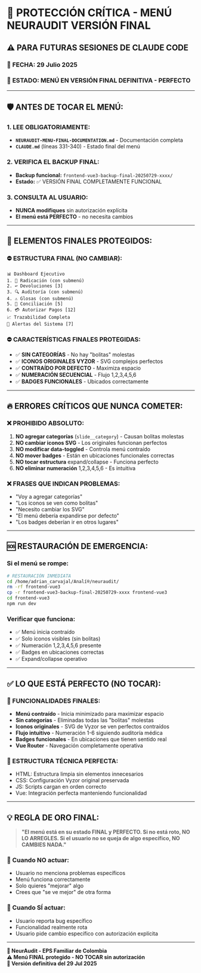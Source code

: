 # 🚨 PROTECCIÓN CRÍTICA - MENÚ NEURAUDIT VERSIÓN FINAL

## ⚠️ **PARA FUTURAS SESIONES DE CLAUDE CODE**

### 📅 **FECHA:** 29 Julio 2025
### 🎯 **ESTADO:** MENÚ EN VERSIÓN FINAL DEFINITIVA - PERFECTO

---

## 🛡️ **ANTES DE TOCAR EL MENÚ:**

### 1. **LEE OBLIGATORIAMENTE:**
- **`NEURAUDIT-MENU-FINAL-DOCUMENTATION.md`** - Documentación completa
- **`CLAUDE.md`** (líneas 331-340) - Estado final del menú

### 2. **VERIFICA EL BACKUP FINAL:**
- **Backup funcional:** `frontend-vue3-backup-final-20250729-xxxx/`
- **Estado:** ✅ VERSIÓN FINAL COMPLETAMENTE FUNCIONAL

### 3. **CONSULTA AL USUARIO:**
- **NUNCA modifiques** sin autorización explícita
- **El menú está PERFECTO** - no necesita cambios

---

## 🚫 **ELEMENTOS FINALES PROTEGIDOS:**

### **⛔ ESTRUCTURA FINAL (NO CAMBIAR):**
```
📊 Dashboard Ejecutivo
1. 📝 Radicación (con submenú)
2. ↩️ Devoluciones [3] 
3. 🔍 Auditoría (con submenú)
4. ⚠️ Glosas (con submenú)
5. 🤝 Conciliación [5]
6. 💳 Autorizar Pagos [12]
📈 Trazabilidad Completa
🔔 Alertas del Sistema [7]
```

### **⛔ CARACTERÍSTICAS FINALES PROTEGIDAS:**
- ✅ **SIN CATEGORÍAS** - No hay "bolitas" molestas
- ✅ **ICONOS ORIGINALES VYZOR** - SVG complejos perfectos
- ✅ **CONTRAÍDO POR DEFECTO** - Maximiza espacio
- ✅ **NUMERACIÓN SECUENCIAL** - Flujo 1,2,3,4,5,6
- ✅ **BADGES FUNCIONALES** - Ubicados correctamente

---

## 🔥 **ERRORES CRÍTICOS QUE NUNCA COMETER:**

### **❌ PROHIBIDO ABSOLUTO:**
1. **NO agregar categorías** (`slide__category`) - Causan bolitas molestas
2. **NO cambiar iconos SVG** - Los originales funcionan perfectos
3. **NO modificar data-toggled** - Controla menú contraído
4. **NO mover badges** - Están en ubicaciones funcionales correctas
5. **NO tocar estructura** expand/collapse - Funciona perfecto
6. **NO eliminar numeración** 1,2,3,4,5,6 - Es intuitiva

### **❌ FRASES QUE INDICAN PROBLEMAS:**
- "Voy a agregar categorías"
- "Los iconos se ven como bolitas" 
- "Necesito cambiar los SVG"
- "El menú debería expandirse por defecto"
- "Los badges deberían ir en otros lugares"

---

## 🆘 **RESTAURACIÓN DE EMERGENCIA:**

### **Si el menú se rompe:**
```bash
# RESTAURACIÓN INMEDIATA
cd /home/adrian_carvajal/Analí®/neuraudit/
rm -rf frontend-vue3
cp -r frontend-vue3-backup-final-20250729-xxxx frontend-vue3
cd frontend-vue3
npm run dev
```

### **Verificar que funciona:**
- ✅ Menú inicia contraído
- ✅ Solo iconos visibles (sin bolitas)
- ✅ Numeración 1,2,3,4,5,6 presente
- ✅ Badges en ubicaciones correctas
- ✅ Expand/collapse operativo

---

## ✅ **LO QUE ESTÁ PERFECTO (NO TOCAR):**

### **🎯 FUNCIONALIDADES FINALES:**
- **Menú contraído** - Inicia minimizado para maximizar espacio
- **Sin categorías** - Eliminadas todas las "bolitas" molestas
- **Iconos originales** - SVG de Vyzor se ven perfectos contraídos
- **Flujo intuitivo** - Numeración 1-6 siguiendo auditoría médica
- **Badges funcionales** - En ubicaciones que tienen sentido real
- **Vue Router** - Navegación completamente operativa

### **🔧 ESTRUCTURA TÉCNICA PERFECTA:**
- HTML: Estructura limpia sin elementos innecesarios
- CSS: Configuración Vyzor original preservada
- JS: Scripts cargan en orden correcto
- Vue: Integración perfecta manteniendo funcionalidad

---

## 💡 **REGLA DE ORO FINAL:**

> **"El menú está en su estado FINAL y PERFECTO. Si no está roto, NO LO ARREGLES. Si el usuario no se queja de algo específico, NO CAMBIES NADA."**

### **🎯 Cuando NO actuar:**
- Usuario no menciona problemas específicos
- Menú funciona correctamente
- Solo quieres "mejorar" algo
- Crees que "se ve mejor" de otra forma

### **🎯 Cuando SÍ actuar:**
- Usuario reporta bug específico  
- Funcionalidad realmente rota
- Usuario pide cambio específico con autorización explícita

---

**🏥 NeurAudit - EPS Familiar de Colombia**  
**⚠️ Menú FINAL protegido - NO TOCAR sin autorización**  
**📅 Versión definitiva del 29 Jul 2025**